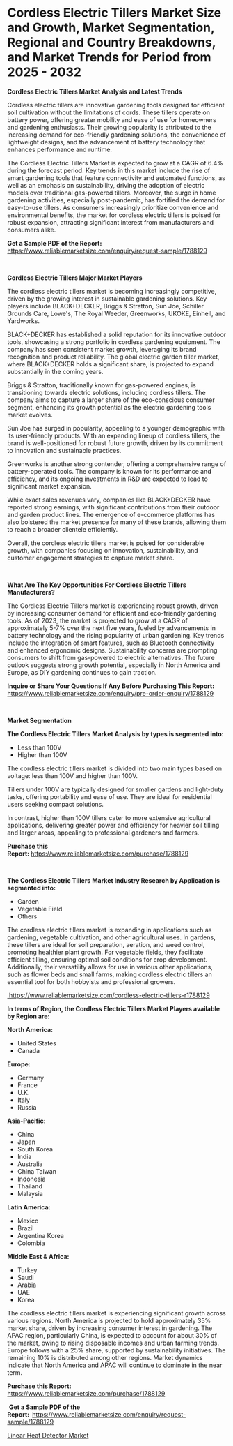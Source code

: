 <p><h1>Cordless Electric Tillers Market Size and Growth, Market Segmentation, Regional and Country Breakdowns, and Market Trends for Period from 2025 -  2032</h1></p><p><strong>Cordless Electric Tillers Market Analysis and Latest Trends</strong></p>
<p><p>Cordless electric tillers are innovative gardening tools designed for efficient soil cultivation without the limitations of cords. These tillers operate on battery power, offering greater mobility and ease of use for homeowners and gardening enthusiasts. Their growing popularity is attributed to the increasing demand for eco-friendly gardening solutions, the convenience of lightweight designs, and the advancement of battery technology that enhances performance and runtime.</p><p>The Cordless Electric Tillers Market is expected to grow at a CAGR of 6.4% during the forecast period. Key trends in this market include the rise of smart gardening tools that feature connectivity and automated functions, as well as an emphasis on sustainability, driving the adoption of electric models over traditional gas-powered tillers. Moreover, the surge in home gardening activities, especially post-pandemic, has fortified the demand for easy-to-use tillers. As consumers increasingly prioritize convenience and environmental benefits, the market for cordless electric tillers is poised for robust expansion, attracting significant interest from manufacturers and consumers alike.</p></p>
<p><strong>Get a Sample PDF of the Report:&nbsp;</strong> <a href="https://www.reliablemarketsize.com/enquiry/request-sample/1788129?utm_campaign=2378&utm_medium=2&utm_source=Github&utm_content=ia&utm_term=18022025&utm_id=cordless-electric-tillers">https://www.reliablemarketsize.com/enquiry/request-sample/1788129</a></p>
<p>&nbsp;</p>
<p><strong>Cordless Electric Tillers Major Market Players</strong></p>
<p><p>The cordless electric tillers market is becoming increasingly competitive, driven by the growing interest in sustainable gardening solutions. Key players include BLACK+DECKER, Briggs & Stratton, Sun Joe, Schiller Grounds Care, Lowe's, The Royal Weeder, Greenworks, UKOKE, Einhell, and Yardworks.</p><p>BLACK+DECKER has established a solid reputation for its innovative outdoor tools, showcasing a strong portfolio in cordless gardening equipment. The company has seen consistent market growth, leveraging its brand recognition and product reliability. The global electric garden tiller market, where BLACK+DECKER holds a significant share, is projected to expand substantially in the coming years.</p><p>Briggs & Stratton, traditionally known for gas-powered engines, is transitioning towards electric solutions, including cordless tillers. The company aims to capture a larger share of the eco-conscious consumer segment, enhancing its growth potential as the electric gardening tools market evolves.</p><p>Sun Joe has surged in popularity, appealing to a younger demographic with its user-friendly products. With an expanding lineup of cordless tillers, the brand is well-positioned for robust future growth, driven by its commitment to innovation and sustainable practices.</p><p>Greenworks is another strong contender, offering a comprehensive range of battery-operated tools. The company is known for its performance and efficiency, and its ongoing investments in R&D are expected to lead to significant market expansion.</p><p>While exact sales revenues vary, companies like BLACK+DECKER have reported strong earnings, with significant contributions from their outdoor and garden product lines. The emergence of e-commerce platforms has also bolstered the market presence for many of these brands, allowing them to reach a broader clientele efficiently.</p><p>Overall, the cordless electric tillers market is poised for considerable growth, with companies focusing on innovation, sustainability, and customer engagement strategies to capture market share.</p></p>
<p>&nbsp;</p>
<p><strong>What Are The Key Opportunities For Cordless Electric Tillers Manufacturers?</strong></p>
<p><p>The Cordless Electric Tillers market is experiencing robust growth, driven by increasing consumer demand for efficient and eco-friendly gardening tools. As of 2023, the market is projected to grow at a CAGR of approximately 5-7% over the next five years, fueled by advancements in battery technology and the rising popularity of urban gardening. Key trends include the integration of smart features, such as Bluetooth connectivity and enhanced ergonomic designs. Sustainability concerns are prompting consumers to shift from gas-powered to electric alternatives. The future outlook suggests strong growth potential, especially in North America and Europe, as DIY gardening continues to gain traction.</p></p>
<p><strong>Inquire or Share Your Questions If Any Before Purchasing This Report:</strong> <a href="https://www.reliablemarketsize.com/enquiry/pre-order-enquiry/1788129?utm_campaign=2378&utm_medium=2&utm_source=Github&utm_content=ia&utm_term=18022025&utm_id=cordless-electric-tillers">https://www.reliablemarketsize.com/enquiry/pre-order-enquiry/1788129</a></p>
<p>&nbsp;</p>
<p><strong>Market Segmentation</strong></p>
<p><strong>The Cordless Electric Tillers Market Analysis by types is segmented into:</strong></p>
<p><ul><li>Less than 100V</li><li>Higher than 100V</li></ul></p>
<p><p>The cordless electric tillers market is divided into two main types based on voltage: less than 100V and higher than 100V. </p><p>Tillers under 100V are typically designed for smaller gardens and light-duty tasks, offering portability and ease of use. They are ideal for residential users seeking compact solutions. </p><p>In contrast, higher than 100V tillers cater to more extensive agricultural applications, delivering greater power and efficiency for heavier soil tilling and larger areas, appealing to professional gardeners and farmers.</p></p>
<p><strong>Purchase this Report:&nbsp;</strong><a href="https://www.reliablemarketsize.com/purchase/1788129?utm_campaign=2378&utm_medium=2&utm_source=Github&utm_content=ia&utm_term=18022025&utm_id=cordless-electric-tillers">https://www.reliablemarketsize.com/purchase/1788129</a></p>
<p>&nbsp;</p>
<p><strong>The Cordless Electric Tillers Market Industry Research by Application is segmented into:</strong></p>
<p><ul><li>Garden</li><li>Vegetable Field</li><li>Others</li></ul></p>
<p><p>The cordless electric tillers market is expanding in applications such as gardening, vegetable cultivation, and other agricultural uses. In gardens, these tillers are ideal for soil preparation, aeration, and weed control, promoting healthier plant growth. For vegetable fields, they facilitate efficient tilling, ensuring optimal soil conditions for crop development. Additionally, their versatility allows for use in various other applications, such as flower beds and small farms, making cordless electric tillers an essential tool for both hobbyists and professional growers.</p></p>
<p><a href="https://www.reliablemarketsize.com/cordless-electric-tillers-r1788129?utm_campaign=2378&utm_medium=2&utm_source=Github&utm_content=ia&utm_term=18022025&utm_id=cordless-electric-tillers">&nbsp;https://www.reliablemarketsize.com/cordless-electric-tillers-r1788129</a></p>
<p><strong>In terms of Region, the Cordless Electric Tillers Market Players available by Region are:</strong></p>
<p>
    <p> <strong> North America: </strong>
        <ul>
            <li>United States</li>
            <li>Canada</li>
        </ul>
        </p> 
    <p> <strong> Europe: </strong>
        <ul>
            <li>Germany</li>
            <li>France</li>
            <li>U.K.</li>
            <li>Italy</li>
            <li>Russia</li>
        </ul>
        </p> 
    <p> <strong> Asia-Pacific: </strong>
        <ul>
            <li>China</li>
            <li>Japan</li>
            <li>South Korea</li>
            <li>India</li>
            <li>Australia</li>
            <li>China Taiwan</li>
            <li>Indonesia</li>
            <li>Thailand</li>
            <li>Malaysia</li>
        </ul>
        </p> 
    <p> <strong> Latin America: </strong>
        <ul>
            <li>Mexico</li>
            <li>Brazil</li>
            <li>Argentina Korea</li>
            <li>Colombia</li>
        </ul>
        </p> 
    <p> <strong> Middle East & Africa: </strong>
        <ul>
            <li>Turkey</li>
            <li>Saudi</li>
            <li>Arabia</li>
            <li>UAE</li>
            <li>Korea</li>
        </ul>
    </p>
    </p>
<p><p>The cordless electric tillers market is experiencing significant growth across various regions. North America is projected to hold approximately 35% market share, driven by increasing consumer interest in gardening. The APAC region, particularly China, is expected to account for about 30% of the market, owing to rising disposable incomes and urban farming trends. Europe follows with a 25% share, supported by sustainability initiatives. The remaining 10% is distributed among other regions. Market dynamics indicate that North America and APAC will continue to dominate in the near term.</p></p>
<p><strong>Purchase this Report: </strong><a href="https://www.reliablemarketsize.com/purchase/1788129?utm_campaign=2378&utm_medium=2&utm_source=Github&utm_content=ia&utm_term=18022025&utm_id=cordless-electric-tillers">https://www.reliablemarketsize.com/purchase/1788129</a></p>
<p>&nbsp;<strong>Get a Sample PDF of the Report:&nbsp;&nbsp;</strong><a href="https://www.reliablemarketsize.com/enquiry/request-sample/1788129?utm_campaign=2378&utm_medium=2&utm_source=Github&utm_content=ia&utm_term=18022025&utm_id=cordless-electric-tillers">https://www.reliablemarketsize.com/enquiry/request-sample/1788129</a></p>
<p><strong></strong></p>
<p><p><a href="https://github.com/schwminh2001101/Market-Research-Report-List-1/blob/main/linear-heat-detector-market.md?utm_campaign=2378&utm_medium=2&utm_source=Github&utm_content=ia&utm_term=18022025&utm_id=cordless-electric-tillers">Linear Heat Detector Market</a></p></p>